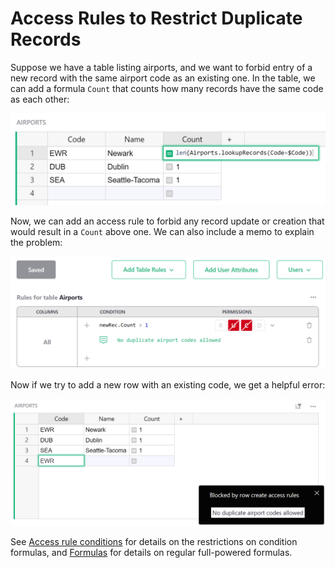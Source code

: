 # Access Rules to Restrict Duplicate Records

Suppose we have a table listing airports, and we want to
forbid entry of a new record with the same airport code as an existing
one.  In the table, we can add a formula `Count` that counts how many
records have the same code as each other:

![Airport table](images/2023-01-acl-memo/access-rules-dupe-setup.png)

Now, we can add an access rule to forbid any record update or creation that would
result in a `Count` above one.  We can also include a memo to explain the problem:

![Duplicate rule](images/2023-01-acl-memo/access-rules-dupe-rule.png)

Now if we try to add a new row with an existing code, we get a helpful error:

![Duplicate error](images/2023-01-acl-memo/access-rules-dupe-forbidden.png)

See [Access rule conditions](access-rules.md#access-rule-conditions) for details
on the restrictions on condition formulas, and
[Formulas](formulas.md) for details on regular full-powered formulas.
